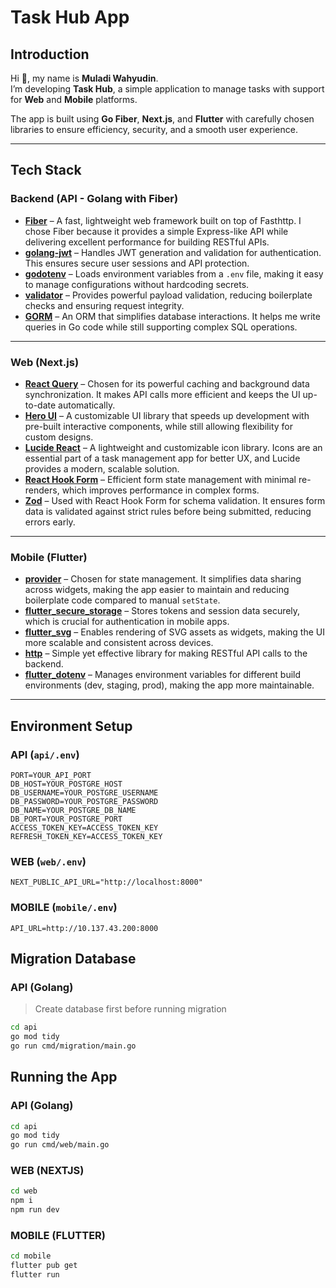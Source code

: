 # Task Hub App

## Introduction

Hi 👋, my name is **Muladi Wahyudin**.  
I’m developing **Task Hub**, a simple application to manage tasks with support for **Web** and **Mobile** platforms.

The app is built using **Go Fiber**, **Next.js**, and **Flutter** with carefully chosen libraries to ensure efficiency, security, and a smooth user experience.

---

## Tech Stack

### Backend (API - Golang with Fiber)

- **[Fiber](https://gofiber.io/)** – A fast, lightweight web framework built on top of Fasthttp. I chose Fiber because it provides a simple Express-like API while delivering excellent performance for building RESTful APIs.
- **[golang-jwt](https://github.com/golang-jwt/jwt)** – Handles JWT generation and validation for authentication. This ensures secure user sessions and API protection.
- **[godotenv](https://github.com/joho/godotenv)** – Loads environment variables from a `.env` file, making it easy to manage configurations without hardcoding secrets.
- **[validator](https://github.com/go-playground/validator)** – Provides powerful payload validation, reducing boilerplate checks and ensuring request integrity.
- **[GORM](https://gorm.io/)** – An ORM that simplifies database interactions. It helps me write queries in Go code while still supporting complex SQL operations.

---

### Web (Next.js)

- **[React Query](https://tanstack.com/query/latest)** – Chosen for its powerful caching and background data synchronization. It makes API calls more efficient and keeps the UI up-to-date automatically.
- **[Hero UI](https://heroui.com/)** – A customizable UI library that speeds up development with pre-built interactive components, while still allowing flexibility for custom designs.
- **[Lucide React](https://lucide.dev/)** – A lightweight and customizable icon library. Icons are an essential part of a task management app for better UX, and Lucide provides a modern, scalable solution.
- **[React Hook Form](https://react-hook-form.com/)** – Efficient form state management with minimal re-renders, which improves performance in complex forms.
- **[Zod](https://zod.dev/)** – Used with React Hook Form for schema validation. It ensures form data is validated against strict rules before being submitted, reducing errors early.

---

### Mobile (Flutter)

- **[provider](https://pub.dev/packages/provider)** – Chosen for state management. It simplifies data sharing across widgets, making the app easier to maintain and reducing boilerplate code compared to manual `setState`.
- **[flutter_secure_storage](https://pub.dev/packages/flutter_secure_storage)** – Stores tokens and session data securely, which is crucial for authentication in mobile apps.
- **[flutter_svg](https://pub.dev/packages/flutter_svg)** – Enables rendering of SVG assets as widgets, making the UI more scalable and consistent across devices.
- **[http](https://pub.dev/packages/http)** – Simple yet effective library for making RESTful API calls to the backend.
- **[flutter_dotenv](https://pub.dev/packages/flutter_dotenv)** – Manages environment variables for different build environments (dev, staging, prod), making the app more maintainable.

---

## Environment Setup

### API (`api/.env`)

```env
PORT=YOUR_API_PORT
DB_HOST=YOUR_POSTGRE_HOST
DB_USERNAME=YOUR_POSTGRE_USERNAME
DB_PASSWORD=YOUR_POSTGRE_PASSWORD
DB_NAME=YOUR_POSTGRE_DB_NAME
DB_PORT=YOUR_POSTGRE_PORT
ACCESS_TOKEN_KEY=ACCESS_TOKEN_KEY
REFRESH_TOKEN_KEY=ACCESS_TOKEN_KEY
```

### WEB (`web/.env`)

```env
NEXT_PUBLIC_API_URL="http://localhost:8000"
```

### MOBILE (`mobile/.env`)

```env
API_URL=http://10.137.43.200:8000
```

## Migration Database

### API (Golang)

> Create database first before running migration

```bash
cd api
go mod tidy
go run cmd/migration/main.go
```

## Running the App

### API (Golang)

```bash
cd api
go mod tidy
go run cmd/web/main.go
```

### WEB (NEXTJS)

```bash
cd web
npm i
npm run dev
```

### MOBILE (FLUTTER)

```bash
cd mobile
flutter pub get
flutter run
```

